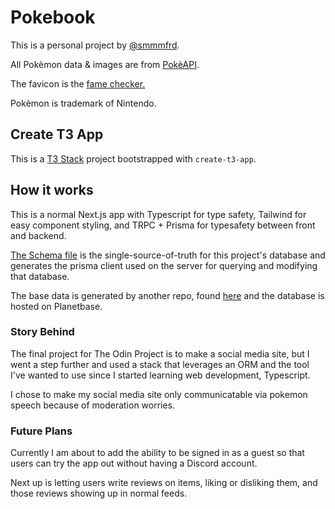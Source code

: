 # Pokebook

This is a personal project by [@smmmfrd](https://github.com/smmmfrd).

All Pokèmon data & images are from [PokèAPI](https://pokeapi.co/).

The favicon is the [fame checker.](https://github.com/PokeAPI/sprites/blob/master/sprites/items/fame-checker.png)

Pokèmon is trademark of Nintendo.

## Create T3 App

This is a [T3 Stack](https://create.t3.gg/) project bootstrapped with `create-t3-app`.

## How it works

This is a normal Next.js app with Typescript for type safety, Tailwind for easy component styling, and TRPC + Prisma for typesafety between front and backend.

[The Schema file](schema.prisma) is the single-source-of-truth for this project's database and generates the prisma client used on the server for querying and modifying that database.

The base data is generated by another repo, found [here](https://github.com/smmmfrd/pokebook-dex) and the database is hosted on Planetbase.

### Story Behind

The final project for The Odin Project is to make a social media site, but I went a step further and used a stack that leverages an ORM and the tool I've wanted to use since I started learning web development, Typescript.

I chose to make my social media site only communicatable via pokemon speech because of moderation worries.

### Future Plans

Currently I am about to add the ability to be signed in as a guest so that users can try the app out without having a Discord account.

Next up is letting users write reviews on items, liking or disliking them, and those reviews showing up in normal feeds.
